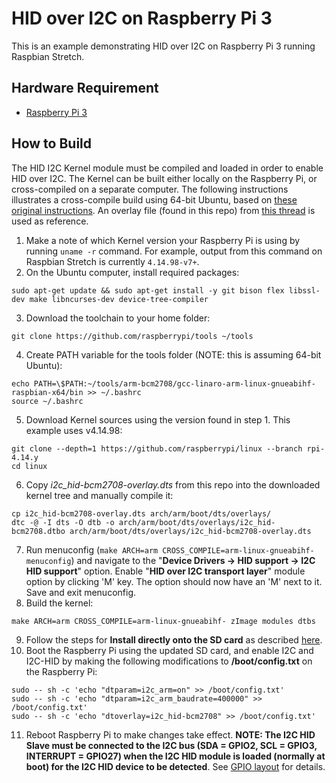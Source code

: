 # HID over I2C on Raspberry Pi 3
This is an example demonstrating HID over I2C on Raspberry Pi 3 running Raspbian Stretch.

## Hardware Requirement
- [Raspberry Pi 3](https://www.raspberrypi.org/products/)

## How to Build
The HID I2C Kernel module must be compiled and loaded in order to enable HID over I2C.
The Kernel can be built either locally on the Raspberry Pi, or cross-compiled on a separate computer.
The following instructions illustrates a cross-compile build using 64-bit Ubuntu, based on [these original instructions](https://www.raspberrypi.org/documentation/linux/kernel/building.md).
An overlay file (found in this repo) from [this thread](https://www.raspberrypi.org/forums/viewtopic.php?t=152803) is used as reference.


1. Make a note of which Kernel version your Raspberry Pi is using by running `uname -r` command. For example, output from this command on Raspbian Stretch is currently `4.14.98-v7+`.
2. On the Ubuntu computer, install required packages: 
```
sudo apt-get update && sudo apt-get install -y git bison flex libssl-dev make libncurses-dev device-tree-compiler
```
3. Download the toolchain to your home folder: 
```
git clone https://github.com/raspberrypi/tools ~/tools
```
4. Create PATH variable for the tools folder (NOTE: this is assuming 64-bit Ubuntu):
```
echo PATH=\$PATH:~/tools/arm-bcm2708/gcc-linaro-arm-linux-gnueabihf-raspbian-x64/bin >> ~/.bashrc
source ~/.bashrc
```
5. Download Kernel sources using the version found in step 1. This example uses v4.14.98:
```
git clone --depth=1 https://github.com/raspberrypi/linux --branch rpi-4.14.y
cd linux
```
6. Copy *i2c_hid-bcm2708-overlay.dts* from this repo into the downloaded kernel tree and manually compile it:
```
cp i2c_hid-bcm2708-overlay.dts arch/arm/boot/dts/overlays/
dtc -@ -I dts -O dtb -o arch/arm/boot/dts/overlays/i2c_hid-bcm2708.dtbo arch/arm/boot/dts/overlays/i2c_hid-bcm2708-overlay.dts
```
7. Run menuconfig (`make ARCH=arm CROSS_COMPILE=arm-linux-gnueabihf- menuconfig`) and navigate to the "**Device Drivers -> HID support -> I2C HID support**" option. Enable "**HID over I2C transport layer**" module option by clicking 'M' key. The option should now have an 'M' next to it. Save and exit menuconfig.
8. Build the kernel: 
```
make ARCH=arm CROSS_COMPILE=arm-linux-gnueabihf- zImage modules dtbs
```
9. Follow the steps for **Install directly onto the SD card** as described [here](https://www.raspberrypi.org/documentation/linux/kernel/building.md).
10. Boot the Raspberry Pi using the updated SD card, and enable I2C and I2C-HID by making the following modifications to **/boot/config.txt** on the Raspberry Pi:
```
sudo -- sh -c 'echo "dtparam=i2c_arm=on" >> /boot/config.txt'
sudo -- sh -c 'echo "dtparam=i2c_arm_baudrate=400000" >> /boot/config.txt'
sudo -- sh -c 'echo "dtoverlay=i2c_hid-bcm2708" >> /boot/config.txt'
```
11. Reboot Raspberry Pi to make changes take effect. **NOTE: The I2C HID Slave must be connected to the I2C bus (SDA = GPIO2, SCL = GPIO3, INTERRUPT = GPIO27) when the I2C HID module is loaded (normally at boot) for the I2C HID device to be detected**. See [GPIO layout](https://www.raspberrypi.org/documentation/usage/gpio/) for details.
